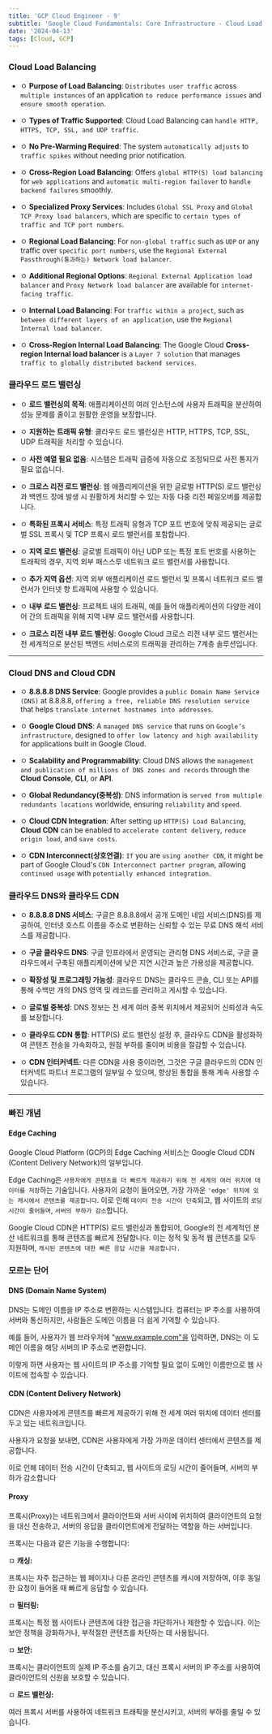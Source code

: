 ```yaml
---
title: 'GCP Cloud Engineer - 9'
subtitle: 'Google Cloud Fundamentals: Core Infrastructure - Cloud Load Balancing / Cloud DNS and Cloud CDN'
date: '2024-04-13'
tags: [Cloud, GCP]
---
```



### Cloud Load Balancing


- ㅇ **Purpose of Load Balancing**: `Distributes user traffic` across `multiple instances` of an application `to reduce performance issues` and `ensure smooth operation`.

- ㅇ **Types of Traffic Supported**: Cloud Load Balancing can `handle HTTP, HTTPS, TCP, SSL, and UDP traffic`.

- ㅇ **No Pre-Warming Required**: The system `automatically adjusts` to `traffic spikes` without needing prior notification.

- ㅇ **Cross-Region Load Balancing**: Offers `global HTTP(S) load balancing` for `web applications` and `automatic multi-region failover` to `handle backend failures` smoothly.

- ㅇ **Specialized Proxy Services**: Includes `Global SSL Proxy` and `Global TCP Proxy load balancers`, which are specific to `certain types of traffic and TCP port numbers`.

- ㅇ **Regional Load Balancing**: For `non-global traffic` such as `UDP` or any traffic over `specific port numbers`, use the `Regional External Passthrough(통과하는) Network load balancer`.

- ㅇ **Additional Regional Options**: `Regional External Application load balancer` and `Proxy Network load balancer` are available for `internet-facing traffic`.

- ㅇ **Internal Load Balancing**: For `traffic within a project`, such as `between different layers of an application`, use the `Regional Internal load balancer`.

- ㅇ **Cross-Region Internal Load Balancing**: The Google Cloud **Cross-region Internal load balancer** is a `Layer 7 solution` that manages `traffic to globally distributed backend services`.

### 클라우드 로드 밸런싱

- ㅇ **로드 밸런싱의 목적**: 애플리케이션의 여러 인스턴스에 사용자 트래픽을 분산하여 성능 문제를 줄이고 원활한 운영을 보장합니다.

- ㅇ **지원하는 트래픽 유형**: 클라우드 로드 밸런싱은 HTTP, HTTPS, TCP, SSL, UDP 트래픽을 처리할 수 있습니다.

- ㅇ **사전 예열 필요 없음**: 시스템은 트래픽 급증에 자동으로 조정되므로 사전 통지가 필요 없습니다.

- ㅇ **크로스 리전 로드 밸런싱**: 웹 애플리케이션을 위한 글로벌 HTTP(S) 로드 밸런싱과 백엔드 장애 발생 시 원활하게 처리할 수 있는 자동 다중 리전 페일오버를 제공합니다.

- ㅇ **특화된 프록시 서비스**: 특정 트래픽 유형과 TCP 포트 번호에 맞춰 제공되는 글로벌 SSL 프록시 및 TCP 프록시 로드 밸런서를 포함합니다.

- ㅇ **지역 로드 밸런싱**: 글로벌 트래픽이 아닌 UDP 또는 특정 포트 번호를 사용하는 트래픽의 경우, 지역 외부 패스스루 네트워크 로드 밸런서를 사용합니다.

- ㅇ **추가 지역 옵션**: 지역 외부 애플리케이션 로드 밸런서 및 프록시 네트워크 로드 밸런서가 인터넷 향 트래픽에 사용할 수 있습니다.

- ㅇ **내부 로드 밸런싱**: 프로젝트 내의 트래픽, 예를 들어 애플리케이션의 다양한 레이어 간의 트래픽을 위해 지역 내부 로드 밸런서를 사용합니다.

- ㅇ **크로스 리전 내부 로드 밸런싱**: Google Cloud 크로스 리전 내부 로드 밸런서는 전 세계적으로 분산된 백엔드 서비스로의 트래픽을 관리하는 7계층 솔루션입니다.

---------

### Cloud DNS and Cloud CDN

- ㅇ **8.8.8.8 DNS Service**: Google provides a `public Domain Name Service (DNS)` at 8.8.8.8, `offering a free, reliable DNS resolution service` that helps `translate internet hostnames into addresses`.

- ㅇ **Google Cloud DNS**: A `managed DNS service` that runs on `Google’s infrastructure`, designed to `offer low latency and high availability` for applications built in Google Cloud.

- ㅇ **Scalability and Programmability**: Cloud DNS allows the `management and publication of millions of DNS zones and records` through the **Cloud Console**, **CLI**, or **API**.

- ㅇ **Global Redundancy(중복성)**: DNS information is `served from multiple redundants locations` worldwide, ensuring `reliability` and `speed`.

- ㅇ **Cloud CDN Integration**: After setting up `HTTP(S) Load Balancing`, **Cloud CDN** can be enabled to `accelerate content delivery`, `reduce origin load`, and `save costs`.

- ㅇ **CDN Interconnect(상호연결)**: `If` you are `using another CDN`, it might be part of Google Cloud's `CDN Interconnect partner program`, allowing `continued usage` with `potentially enhanced integration`.

### 클라우드 DNS와 클라우드 CDN

- ㅇ **8.8.8.8 DNS 서비스**: 구글은 8.8.8.8에서 공개 도메인 네임 서비스(DNS)를 제공하여, 인터넷 호스트 이름을 주소로 변환하는 신뢰할 수 있는 무료 DNS 해석 서비스를 제공합니다.

- ㅇ **구글 클라우드 DNS**: 구글 인프라에서 운영되는 관리형 DNS 서비스로, 구글 클라우드에서 구축된 애플리케이션에 낮은 지연 시간과 높은 가용성을 제공합니다.

- ㅇ **확장성 및 프로그래밍 가능성**: 클라우드 DNS는 클라우드 콘솔, CLI 또는 API를 통해 수백만 개의 DNS 영역 및 레코드를 관리하고 게시할 수 있습니다.

- ㅇ **글로벌 중복성**: DNS 정보는 전 세계 여러 중복 위치에서 제공되어 신뢰성과 속도를 보장합니다.

- ㅇ **클라우드 CDN 통합**: HTTP(S) 로드 밸런싱 설정 후, 클라우드 CDN을 활성화하여 콘텐츠 전송을 가속화하고, 원점 부하를 줄이며 비용을 절감할 수 있습니다.

- ㅇ **CDN 인터커넥트**: 다른 CDN을 사용 중이라면, 그것은 구글 클라우드의 CDN 인터커넥트 파트너 프로그램의 일부일 수 있으며, 향상된 통합을 통해 계속 사용할 수 있습니다.


-------

### 빠진 개념 

#### Edge Caching

Google Cloud Platform (GCP)의 Edge Caching 서비스는 Google Cloud CDN (Content Delivery Network)의 일부입니다.

Edge Caching은 `사용자에게 콘텐츠를 더 빠르게 제공하기 위해 전 세계의 여러 위치에 데이터를 저장`하는 기술입니다. 사용자의 요청이 들어오면, 가장 가까운 `'edge' 위치에 있는 캐시에서 콘텐츠를 제공합니다`. 이로 인해 `데이터 전송 시간이 단축`되고, 웹 사이트의 `로딩 시간이 줄어들며`, `서버의 부하가 감소`합니다.

Google Cloud CDN은 HTTP(S) 로드 밸런싱과 통합되어, Google의 전 세계적인 분산 네트워크를 통해 콘텐츠를 빠르게 전달합니다. 이는 정적 및 동적 웹 콘텐츠를 모두 지원하며, `캐시된 콘텐츠에 대한 빠른 응답 시간을 제공합니다.`


### 모르는 단어 

#### DNS (Domain Name System)

DNS는 도메인 이름을 IP 주소로 변환하는 시스템입니다. 컴퓨터는 IP 주소를 사용하여 서버와 통신하지만, 사람들은 도메인 이름을 더 쉽게 기억할 수 있습니다. 

예를 들어, 사용자가 웹 브라우저에 "www.example.com"을 입력하면, DNS는 이 도메인 이름을 해당 서버의 IP 주소로 변환합니다. 

 이렇게 하면 사용자는 웹 사이트의 IP 주소를 기억할 필요 없이 도메인 이름만으로 웹 사이트에 접속할 수 있습니다.


#### CDN (Content Delivery Network)

CDN은 사용자에게 콘텐츠를 빠르게 제공하기 위해 전 세계 여러 위치에 데이터 센터를 두고 있는 네트워크입니다. 

사용자가 요청을 보내면, CDN은 사용자에게 가장 가까운 데이터 센터에서 콘텐츠를 제공합니다. 

이로 인해 데이터 전송 시간이 단축되고, 웹 사이트의 로딩 시간이 줄어들며, 서버의 부하가 감소합니다


#### Proxy 

프록시(Proxy)는 네트워크에서 클라이언트와 서버 사이에 위치하여 클라이언트의 요청을 대신 전송하고, 서버의 응답을 클라이언트에게 전달하는 역할을 하는 서버입니다.

프록시는 다음과 같은 기능을 수행합니다:

ㅁ **캐싱:** 

프록시는 자주 접근하는 웹 페이지나 다른 온라인 콘텐츠를 캐시에 저장하여, 이후 동일한 요청이 들어올 때 빠르게 응답할 수 있습니다.

ㅁ **필터링:** 

프록시는 특정 웹 사이트나 콘텐츠에 대한 접근을 차단하거나 제한할 수 있습니다. 이는 보안 정책을 강화하거나, 부적절한 콘텐츠를 차단하는 데 사용됩니다.

ㅁ **보안:** 

프록시는 클라이언트의 실제 IP 주소를 숨기고, 대신 프록시 서버의 IP 주소를 사용하여 클라이언트의 신원을 보호할 수 있습니다.

ㅁ **로드 밸런싱:** 

여러 프록시 서버를 사용하여 네트워크 트래픽을 분산시키고, 서버의 부하를 줄일 수 있습니다.